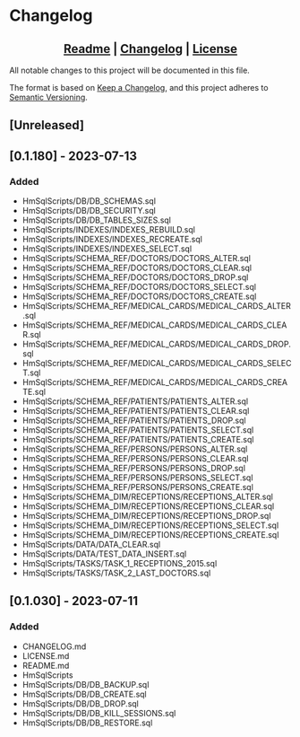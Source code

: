 # Changelog

## <div align="center"><b><a href="README.md">Readme</a> | <a href="CHANGELOG.md">Changelog</a> | <a href="LICENSE.md">License</a></b></div>

All notable changes to this project will be documented in this file.

The format is based on [Keep a Changelog](https://keepachangelog.com/),
and this project adheres to [Semantic Versioning](https://semver.org/).

## [Unreleased]

## [0.1.180] - 2023-07-13
### Added
- HmSqlScripts/DB/DB_SCHEMAS.sql
- HmSqlScripts/DB/DB_SECURITY.sql
- HmSqlScripts/DB/DB_TABLES_SIZES.sql
- HmSqlScripts/INDEXES/INDEXES_REBUILD.sql
- HmSqlScripts/INDEXES/INDEXES_RECREATE.sql
- HmSqlScripts/INDEXES/INDEXES_SELECT.sql
- HmSqlScripts/SCHEMA_REF/DOCTORS/DOCTORS_ALTER.sql
- HmSqlScripts/SCHEMA_REF/DOCTORS/DOCTORS_CLEAR.sql
- HmSqlScripts/SCHEMA_REF/DOCTORS/DOCTORS_DROP.sql
- HmSqlScripts/SCHEMA_REF/DOCTORS/DOCTORS_SELECT.sql
- HmSqlScripts/SCHEMA_REF/DOCTORS/DOCTORS_CREATE.sql
- HmSqlScripts/SCHEMA_REF/MEDICAL_CARDS/MEDICAL_CARDS_ALTER.sql
- HmSqlScripts/SCHEMA_REF/MEDICAL_CARDS/MEDICAL_CARDS_CLEAR.sql
- HmSqlScripts/SCHEMA_REF/MEDICAL_CARDS/MEDICAL_CARDS_DROP.sql
- HmSqlScripts/SCHEMA_REF/MEDICAL_CARDS/MEDICAL_CARDS_SELECT.sql
- HmSqlScripts/SCHEMA_REF/MEDICAL_CARDS/MEDICAL_CARDS_CREATE.sql
- HmSqlScripts/SCHEMA_REF/PATIENTS/PATIENTS_ALTER.sql
- HmSqlScripts/SCHEMA_REF/PATIENTS/PATIENTS_CLEAR.sql
- HmSqlScripts/SCHEMA_REF/PATIENTS/PATIENTS_DROP.sql
- HmSqlScripts/SCHEMA_REF/PATIENTS/PATIENTS_SELECT.sql
- HmSqlScripts/SCHEMA_REF/PATIENTS/PATIENTS_CREATE.sql
- HmSqlScripts/SCHEMA_REF/PERSONS/PERSONS_ALTER.sql
- HmSqlScripts/SCHEMA_REF/PERSONS/PERSONS_CLEAR.sql
- HmSqlScripts/SCHEMA_REF/PERSONS/PERSONS_DROP.sql
- HmSqlScripts/SCHEMA_REF/PERSONS/PERSONS_SELECT.sql
- HmSqlScripts/SCHEMA_REF/PERSONS/PERSONS_CREATE.sql
- HmSqlScripts/SCHEMA_DIM/RECEPTIONS/RECEPTIONS_ALTER.sql
- HmSqlScripts/SCHEMA_DIM/RECEPTIONS/RECEPTIONS_CLEAR.sql
- HmSqlScripts/SCHEMA_DIM/RECEPTIONS/RECEPTIONS_DROP.sql
- HmSqlScripts/SCHEMA_DIM/RECEPTIONS/RECEPTIONS_SELECT.sql
- HmSqlScripts/SCHEMA_DIM/RECEPTIONS/RECEPTIONS_CREATE.sql
- HmSqlScripts/DATA/DATA_CLEAR.sql
- HmSqlScripts/DATA/TEST_DATA_INSERT.sql
- HmSqlScripts/TASKS/TASK_1_RECEPTIONS_2015.sql
- HmSqlScripts/TASKS/TASK_2_LAST_DOCTORS.sql

## [0.1.030] - 2023-07-11
### Added
- CHANGELOG.md
- LICENSE.md
- README.md
- HmSqlScripts
- HmSqlScripts/DB/DB_BACKUP.sql
- HmSqlScripts/DB/DB_CREATE.sql
- HmSqlScripts/DB/DB_DROP.sql
- HmSqlScripts/DB/DB_KILL_SESSIONS.sql
- HmSqlScripts/DB/DB_RESTORE.sql
